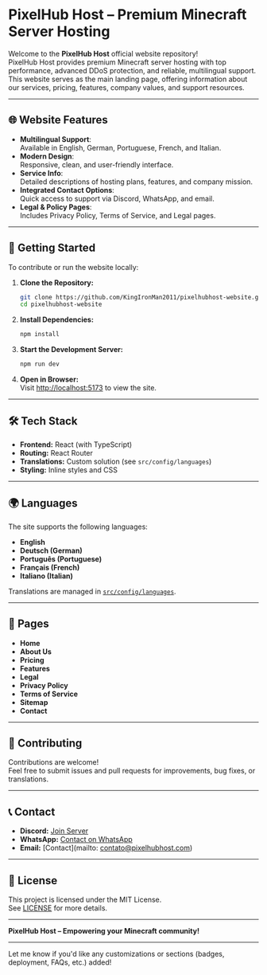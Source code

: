 # PixelHub Host – Premium Minecraft Server Hosting

Welcome to the **PixelHub Host** official website repository!  
PixelHub Host provides premium Minecraft server hosting with top performance, advanced DDoS protection, and reliable, multilingual support.  
This website serves as the main landing page, offering information about our services, pricing, features, company values, and support resources.

---

## 🌐 Website Features

- **Multilingual Support**:  
  Available in English, German, Portuguese, French, and Italian.
- **Modern Design**:  
  Responsive, clean, and user-friendly interface.
- **Service Info**:  
  Detailed descriptions of hosting plans, features, and company mission.
- **Integrated Contact Options**:  
  Quick access to support via Discord, WhatsApp, and email.
- **Legal & Policy Pages**:  
  Includes Privacy Policy, Terms of Service, and Legal pages.

---

## 🚀 Getting Started

To contribute or run the website locally:

1. **Clone the Repository:**
   ```bash
   git clone https://github.com/KingIronMan2011/pixelhubhost-website.git
   cd pixelhubhost-website
   ```

2. **Install Dependencies:**
   ```bash
   npm install
   ```

3. **Start the Development Server:**
   ```bash
   npm run dev
   ```

4. **Open in Browser:**  
   Visit [http://localhost:5173](http://localhost:5173) to view the site.

---

## 🛠️ Tech Stack

- **Frontend:** React (with TypeScript)
- **Routing:** React Router
- **Translations:** Custom solution (see `src/config/languages`)
- **Styling:** Inline styles and CSS

---

## 🌍 Languages

The site supports the following languages:

- **English**
- **Deutsch (German)**
- **Português (Portuguese)**
- **Français (French)**
- **Italiano (Italian)**

Translations are managed in [`src/config/languages`](./src/config/languages).

---

## 📄 Pages

- **Home**
- **About Us**
- **Pricing**
- **Features**
- **Legal**
- **Privacy Policy**
- **Terms of Service**
- **Sitemap**
- **Contact**

---

## 🤝 Contributing

Contributions are welcome!  
Feel free to submit issues and pull requests for improvements, bug fixes, or translations.

---

## 📞 Contact

- **Discord:** [Join Server](https://discord.gg/mquaVhs5sr)
- **WhatsApp:** [Contact on WhatsApp](https://wa.me/5516993981473)
- **Email:** [Contact](mailto: contato@pixelhubhost.com)

---

## 📝 License

This project is licensed under the MIT License.  
See [LICENSE](./LICENSE) for more details.

---

**PixelHub Host – Empowering your Minecraft community!**

---

Let me know if you'd like any customizations or sections (badges, deployment, FAQs, etc.) added!